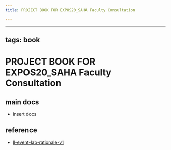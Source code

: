 ```yaml
---
title: PROJECT BOOK FOR EXPOS20_SAHA Faculty Consultation

---
```



---
tags: book
---

PROJECT BOOK FOR EXPOS20_SAHA Faculty Consultation
===

main docs
---

- insert docs

reference
---

- [ll-event-lab-rationale-v1](/AunryFEcRm6SG8qAbHAyIw)

